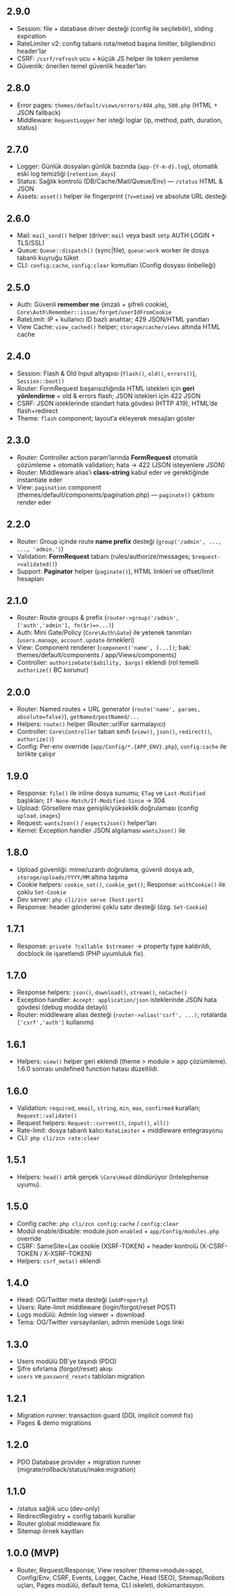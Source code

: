 ## 2.9.0
- Session: file + database driver desteği (config ile seçilebilir), sliding expiration
- RateLimiter v2: config tabanlı rota/metod başına limitler, bilgilendirici header’lar
- CSRF: `/csrf/refresh` ucu + küçük JS helper ile token yenileme
- Güvenlik: önerilen temel güvenlik header’ları

## 2.8.0
- Error pages: `themes/default/views/errors/404.php`, `500.php` (HTML + JSON fallback)
- Middleware: `RequestLogger` her isteği loglar (ip, method, path, duration, status)

## 2.7.0
- Logger: Günlük dosyaları günlük bazında (`app-{Y-m-d}.log`), otomatik eski log temizliği (`retention_days`)
- Status: Sağlık kontrolü (DB/Cache/Mail/Queue/Env) — `/status` HTML & JSON
- Assets: `asset()` helper ile fingerprint (`?v=mtime`) ve absolute URL desteği

## 2.6.0
- Mail: `mail_send()` helper (driver: `mail` veya basit `smtp` AUTH LOGIN + TLS/SSL)
- Queue: `Queue::dispatch()` (sync|file), `queue:work` worker ile dosya tabanlı kuyruğu tüket
- CLI: `config:cache`, `config:clear` komutları (Config dosyası önbelleği)

## 2.5.0
- Auth: Güvenli **remember me** (imzalı + şifreli cookie), `Core\Auth\Remember::issue/forget/userIdFromCookie`
- RateLimit: IP + kullanıcı ID bazlı anahtar; 429 JSON/HTML yanıtları
- View Cache: `view_cached()` helper; `storage/cache/views` altında HTML cache

## 2.4.0
- Session: Flash & Old Input altyapısı (`flash()`, `old()`, `errors()`), `Session::boot()`
- Router: FormRequest başarısızlığında HTML istekleri için **geri yönlendirme** + old & errors flash; JSON istekleri için 422 JSON
- CSRF: JSON isteklerinde standart hata gövdesi (HTTP 419), HTML’de flash+redirect
- Theme: `flash` component; layout’a ekleyerek mesajları göster

## 2.3.0
- Router: Controller action param’larında **FormRequest** otomatik çözümleme + otomatik validation; hata → 422 (JSON isteyenlere JSON)
- Router: Middleware alias’ı **class-string** kabul eder ve gerektiğinde instantiate eder
- View: `pagination` component (themes/default/components/pagination.php) — `paginate()` çıktısını render eder

## 2.2.0
- Router: Group içinde route **name prefix** desteği (`group('/admin', ..., ..., 'admin.')`)
- Validation: **FormRequest** tabanı (rules/authorize/messages; `$request->validated()`)
- Support: **Paginator** helper (`paginate()`), HTML linkleri ve offset/limit hesapları

## 2.1.0
- Router: Route groups & prefix (`router->group('/admin', ['auth','admin'], fn($r)=>...)`)
- Auth: Mini Gate/Policy (`Core\Auth\Gate`) ile yetenek tanımları (`users.manage`, `account.update` örnekleri)
- View: Component renderer (`component('name', [...])`; bak: themes/default/components / app/Views/components)
- Controller: `authorizeGate($ability, $args)` eklendi (rol temelli `authorize()` BC korunur)

## 2.0.0
- Router: Named routes + URL generator (`route('name', params, absolute=false)`), `getNamed/postNamed/...`
- Helpers: `route()` helper (Router::urlFor sarmalayıcı)
- Controller: `Core\Controller` taban sınıfı (`view()`, `json()`, `redirect()`, `authorize()`)
- Config: Per-env override (`app/Config/*.{APP_ENV}.php`), `config:cache` ile birlikte çalışır

## 1.9.0
- Response: `file()` ile inline dosya sunumu; `ETag` ve `Last-Modified` başlıkları; `If-None-Match/If-Modified-Since` → 304
- Upload: Görsellere max genişlik/yükseklik doğrulaması (config `upload.images`)
- Request: `wantsJson()` / `expectsJson()` helper’ları
- Kernel: Exception handler JSON algılaması `wantsJson()` ile

## 1.8.0
- Upload güvenliği: mime/uzantı doğrulama, güvenli dosya adı, `storage/uploads/YYYY/MM` altına taşıma
- Cookie helpers: `cookie_set()`, `cookie_get()`; Response: `withCookie()` ile çoklu `Set-Cookie`
- Dev server: `php cli/zcn serve [host:port]`
- Response: header gönderimi çoklu satır desteği (özg. `Set-Cookie`)

## 1.7.1
- Response: `private ?callable $streamer` → property type kaldırıldı, docblock ile işaretlendi (PHP uyumluluk fix).

## 1.7.0
- Response helpers: `json()`, `download()`, `stream()`, `noCache()`
- Exception handler: `Accept: application/json` isteklerinde JSON hata gövdesi (debug modda detaylı)
- Router: middleware alias desteği (`router->alias('csrf', ...)`; rotalarda `['csrf','auth']` kullanımı)

## 1.6.1
- Helpers: `view()` helper geri eklendi (theme > module > app çözümleme). 1.6.0 sonrası undefined function hatası düzeltildi.

## 1.6.0
- Validation: `required`, `email`, `string`, `min`, `max`, `confirmed` kuralları; `Request::validate()`
- Request helpers: `Request::current()`, `input()`, `all()`
- Rate-limit: dosya tabanlı kalıcı `RateLimiter` + middleware entegrasyonu
- CLI: `php cli/zcn rate:clear`

## 1.5.1
- Helpers: `head()` artık gerçek `\Core\Head` döndürüyor (Intelephense uyumu).

## 1.5.0
- Config cache: `php cli/zcn config:cache` / `config:clear`
- Modül enable/disable: module.json `enabled` + `app/Config/modules.php` override
- CSRF: SameSite=Lax cookie (XSRF-TOKEN) + header kontrolü (X-CSRF-TOKEN / X-XSRF-TOKEN)
- Helpers: `csrf_meta()` eklendi

## 1.4.0
- Head: OG/Twitter meta desteği (`addProperty`)
- Users: Rate-limit middleware (login/forgot/reset POST)
- Logs modülü: Admin log viewer + download
- Tema: OG/Twitter varsayılanları, admin menüde Logs linki

## 1.3.0
- Users modülü DB’ye taşındı (PDO)
- Şifre sıfırlama (forgot/reset) akışı
- `users` ve `password_resets` tabloları migration

## 1.2.1
- Migration runner: transaction guard (DDL implicit commit fix)
- Pages & demo migrations

## 1.2.0
- PDO Database provider + migration runner (migrate/rollback/status/make:migration)

## 1.1.0
- /status sağlık ucu (dev-only)
- RedirectRegistry + config tabanlı kurallar
- Router global middleware fix
- Sitemap örnek kayıtları

## 1.0.0 (MVP)
- Router, Request/Response, View resolver (theme>module>app), Config/Env,
  CSRF, Events, Logger, Cache, Head (SEO), Sitemap/Robots uçları, Pages modülü,
  default tema, CLI iskeleti, dokümantasyon.
